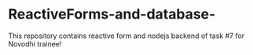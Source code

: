 # ReactiveForms-and-database-
This repository contains reactive form and nodejs backend of  task #7 for Novodhi trainee!
